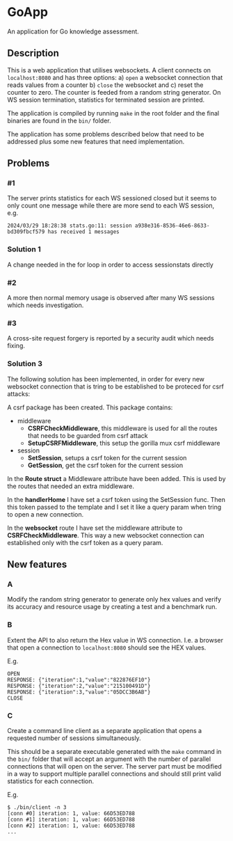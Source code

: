 # GoApp

An application for Go knowledge assessment.

## Description

This is a web application that utilises websockets. A client connects on `localhost:8080` and has three options: a) `open` a websocket connection that reads values from a counter b) `close` the websocket and c) reset the counter to zero. The counter is feeded from a random string generator. On WS session termination, statistics for terminated session are printed.

The application is compiled by running `make` in the root folder and the final binaries are found in the `bin/` folder.

The application has some problems described below that need to be addressed plus some new features that need implementation.

## Problems

### #1

The server prints statistics for each WS sessioned closed but it seems to only count one message while there are more send to each WS session, e.g.

```
2024/03/29 18:28:38 stats.go:11: session a938e316-8536-46e6-8633-bd309fbcf579 has received 1 messages
```

### Solution 1

A change needed in the for loop in order to access sessionstats directly

### #2

A more then normal memory usage is observed after many WS sessions which needs investigation.

### #3

A cross-site request forgery is reported by a security audit which needs fixing.

### Solution 3

The following solution has been implemented, in order for every new websocket connection that is tring to be established to be proteced for csrf attacks:

A csrf package has been created. This package contains:
- middleware
    - **CSRFCheckMiddleware**, this middleware is used for all the routes that needs to be guarded from csrf attack
    - **SetupCSRFMiddleware**, this setup the gorilla mux csrf middleware
- session 
    - **SetSession**, setups a csrf token for the current session
    - **GetSession**, get the csrf token for the current session

In the **Route struct** a Middleware attribute have been added. This is used by the routes that needed an extra middleware.

In the **handlerHome** I have set a csrf token using the SetSession func. Then this token passed to the template and I set it like a query param when tring to open a new connection. 

In the **websocket** route I have set the middleware attribute to **CSRFCheckMiddleware**. This way a new websocket connection can established only with the csrf token as a query param.

## New features

### A

Modify the random string generator to generate only hex values and verify its accuracy and resource usage by creating a test and a benchmark run.

### B

Extent the API to also return the Hex value in WS connection. I.e. a browser that open a connection to `localhost:8080` should see the HEX values.

E.g.

```
OPEN
RESPONSE: {"iteration":1,"value":"822876EF10"}
RESPONSE: {"iteration":2,"value":"215100491D"}
RESPONSE: {"iteration":3,"value":"05DCC3B6AB"}
CLOSE
```

### C

Create a command line client as a separate application that opens a requested number of sessions simultaneously.

This should be a separate executable generated with the `make` command in the `bin/` folder that will accept an argument with the number of parallel connections that will open on the server. The server part must be modified in a way to support multiple parallel connections and should still print valid statistics for each connection.

E.g.

```
$ ./bin/client -n 3
[conn #0] iteration: 1, value: 66D53ED788
[conn #1] iteration: 1, value: 66D53ED788
[conn #2] iteration: 1, value: 66D53ED788
...
```
